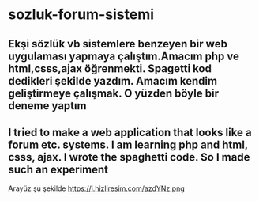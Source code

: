 # sozluk-forum-sistemi
Ekşi sözlük vb sistemlere benzeyen bir web uygulaması yapmaya çalıştım.Amacım php ve html,csss,ajax öğrenmekti. Spagetti kod dedikleri şekilde yazdım. Amacım kendim geliştirmeye çalışmak. O yüzden böyle bir deneme yaptım
---------
I tried to make a web application that looks like a forum etc. systems. I am learning php and html, csss, ajax. I wrote the spaghetti code. So I made such an experiment
--------
Arayüz şu şekilde https://i.hizliresim.com/azdYNz.png
